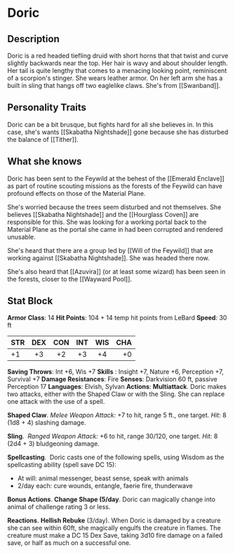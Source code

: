 # Doric
## Description
Doric is a red headed tiefling druid with short horns that that twist and curve slightly backwards near the top. Her hair is wavy and about shoulder length. Her tail is quite lengthy that comes to a menacing looking point, reminiscent of a scorpion's stinger. She wears leather armor. On her left arm she has a built in sling that hangs off two eaglelike claws.  She's from [[Swanband]]. 

## Personality Traits
Doric can be a bit brusque, but fights hard for all she believes in. In this case, she's wants [[Skabatha Nightshade]] gone because she has disturbed the balance of [[Tither]]. 

## What she knows
Doric has been sent to the Feywild at the behest of the [[Emerald Enclave]] as part of routine scouting missions as the forests of the Feywild can have profound effects on those of the Material Plane. 

She's worried because the trees seem disturbed and not themselves. She believes [[Skabatha Nightshade]] and the [[Hourglass Coven]] are responsible for this. She was looking for a working portal back to the Material Plane as the portal she came in had been corrupted and rendered unusable. 

She's heard that there are a group led by [[Will of the Feywild]] that are working against [[Skabatha Nightshade]]. She was headed there now. 

She's also heard that [[Azuvira]] (or at least some wizard) has been seen in the forests, closer to the [[Wayward Pool]]. 

## Stat Block
**Armor Class**: 14
**Hit Points**: 104 + 14 temp hit points from LeBard
**Speed**: 30 ft

| STR | DEX | CON | INT | WIS | CHA |
| :--- | :---:  | :---: | :---: | :---: | ---: |
| +1 | +3 | +2 | +3 | +4 | +0 |

**Saving Throws**: Int +6, Wis +7
**Skills** :  Insight +7, Nature +6, Perception +7, Survival +7
**Damage Resistances**: Fire
**Senses**: Darkvision 60 ft, passive Perception 17
**Languages**: Elvish, Sylvan
**Actions**: 
**Multiattack**. Doric makes two attacks, either with the Shaped Claw or with the Sling. She can replace one attack with the use of a spell.

**Shaped Claw**. _Melee Weapon Attack:_ +7 to hit, range 5 ft., one target. _Hit:_ 8 (1d8 + 4) slashing damage.

**Sling**. 
_Ranged Weapon Attack:_ +6 to hit, range 30/120, one target. _Hit:_ 8 (2d4 + 3) bludgeoning damage.

**Spellcasting**. 
Doric casts one of the following spells, using Wisdom as the spellcasting ability (spell save DC 15):
-   At will: animal messenger, beast sense, speak with animals
-   2/day each: cure wounds, entangle, faerie fire, thunderwave

**Bonus Actions**.
**Change Shape (5/day**. Doric can magically change into animal of challenge rating 3 or less.  

**Reactions**. 
**Hellish Rebuke** (3/day). When Doric is damaged by a creature she can see within 60ft, she magically engulfs the creature in flames. The creature must make a DC 15 Dex Save, taking 3d10 fire damage on a failed save, or half as much on a successful one. 